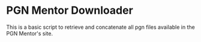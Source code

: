 # PGN Mentor Downloader
This is a basic script to retrieve and concatenate all pgn files available in the PGN Mentor's site.
